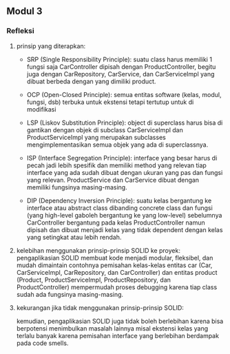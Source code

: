 ## Modul 3
### Refleksi

1. prinsip yang diterapkan: 
   - SRP (Single Responsibility Principle): suatu class harus memiliki 1 fungsi saja
     CarController dipisah dengan ProductController, begitu juga dengan CarRepository, CarService, dan CarServiceImpl yang dibuat berbeda dengan yang dimiliki product.
   - OCP (Open-Closed Principle): semua entitas software (kelas, modul, fungsi, dsb) terbuka untuk ekstensi tetapi tertutup untuk di modifikasi
     
   - LSP (Liskov Substitution Principle): object di superclass harus bisa di gantikan dengan objek di subclass
     CarServiceImpl dan ProductServiceImpl yang merupakan subclasses mengimplementasikan semua objek yang ada di superclassnya.  
   - ISP (Interface Segregation Principle): interface yang besar harus di pecah jadi lebih spesifik dan memiliki method yang relevan
     tiap interface yang ada sudah dibuat dengan ukuran yang pas dan fungsi yang relevan. ProductService dan CarService dibuat dengan memiliki fungsinya masing-masing. 
   - DIP (Dependency Inversion Principle): suatu kelas bergantung ke interface atau abstract class dibanding concrete class dan fungsi (yang high-level gaboleh bergantung ke yang low-level)
     sebelumnya CarController bergantung pada kelas ProductController namun dipisah dan dibuat menjadi kelas yang tidak dependent dengan kelas yang setingkat atau lebih rendah. 
      
 
2. kelebihan menggunakan prinsip-prinsip SOLID ke proyek:
   pengaplikasian SOLID membuat kode menjadi modular, fleksibel, dan mudah dimaintain
   contohnya pemisahan kelas-kelas entitas car (Car, CarServiceImpl, CarRepository, dan CarController) dan entitas product (Product, ProductServiceImpl, ProductRepository, dan ProductController) mempermudah proses debugging karena tiap class sudah ada fungsinya masing-masing.

3. kekurangan jika tidak menggunakan prinsip-prinsip SOLID: 
   
   kemudian, pengaplikasian SOLID juga tidak boleh berlebihan karena bisa berpotensi menimbulkan masalah lainnya misal ekstensi kelas yang terlalu banyak karena pemisahan interface yang berlebihan berdampak pada code smells. 